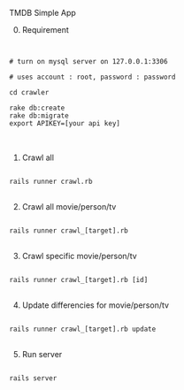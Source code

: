 TMDB Simple App

0. Requirement
<pre>
<code>

# turn on mysql server on 127.0.0.1:3306

# uses account : root, password : password

cd crawler

rake db:create
rake db:migrate
export APIKEY=[your api key]
</code>

</pre>

1. Crawl all
<pre>
<code>
rails runner crawl.rb
</code>
</pre>

2. Crawl all movie/person/tv
<pre>
<code>
rails runner crawl_[target].rb
</code>
</pre>

3. Crawl specific movie/person/tv
<pre>
<code>
rails runner crawl_[target].rb [id]
</code>
</pre>

4. Update differencies for movie/person/tv
<pre>
<code>
rails runner crawl_[target].rb update
</code>
</pre>

5. Run server
<pre>
<code>
rails server
</code>

</pre>
